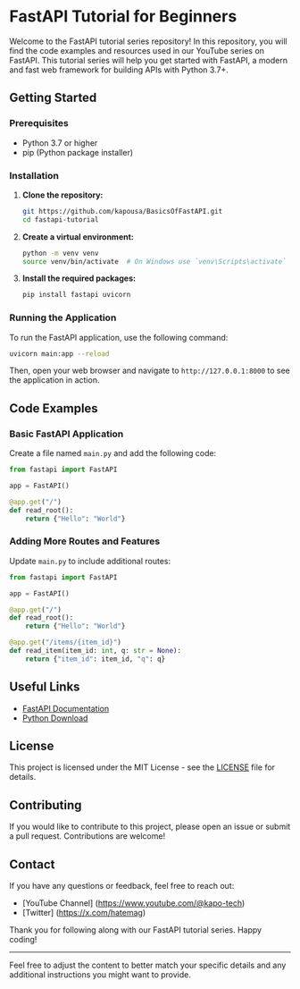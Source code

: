 # FastAPI Tutorial for Beginners

Welcome to the FastAPI tutorial series repository! In this repository, you will find the code examples and resources used in our YouTube series on FastAPI. This tutorial series will help you get started with FastAPI, a modern and fast web framework for building APIs with Python 3.7+.

## Getting Started

### Prerequisites

- Python 3.7 or higher
- pip (Python package installer)

### Installation

1. **Clone the repository:**

   ```bash
   git https://github.com/kapousa/BasicsOfFastAPI.git
   cd fastapi-tutorial
   ```

2. **Create a virtual environment:**

   ```bash
   python -m venv venv
   source venv/bin/activate  # On Windows use `venv\Scripts\activate`
   ```

3. **Install the required packages:**

   ```bash
   pip install fastapi uvicorn
   ```

### Running the Application

To run the FastAPI application, use the following command:

```bash
uvicorn main:app --reload
```

Then, open your web browser and navigate to `http://127.0.0.1:8000` to see the application in action.

## Code Examples

### Basic FastAPI Application

Create a file named `main.py` and add the following code:

```python
from fastapi import FastAPI

app = FastAPI()

@app.get("/")
def read_root():
    return {"Hello": "World"}
```

### Adding More Routes and Features

Update `main.py` to include additional routes:

```python
from fastapi import FastAPI

app = FastAPI()

@app.get("/")
def read_root():
    return {"Hello": "World"}

@app.get("/items/{item_id}")
def read_item(item_id: int, q: str = None):
    return {"item_id": item_id, "q": q}
```

## Useful Links

- [FastAPI Documentation](https://fastapi.tiangolo.com/)
- [Python Download](https://www.python.org/downloads/)

## License

This project is licensed under the MIT License - see the [LICENSE](LICENSE) file for details.

## Contributing

If you would like to contribute to this project, please open an issue or submit a pull request. Contributions are welcome!

## Contact

If you have any questions or feedback, feel free to reach out:

- [YouTube Channel] (https://www.youtube.com/@kapo-tech)
- [Twitter] (https://x.com/hatemag)

Thank you for following along with our FastAPI tutorial series. Happy coding!

---

Feel free to adjust the content to better match your specific details and any additional instructions you might want to provide.
